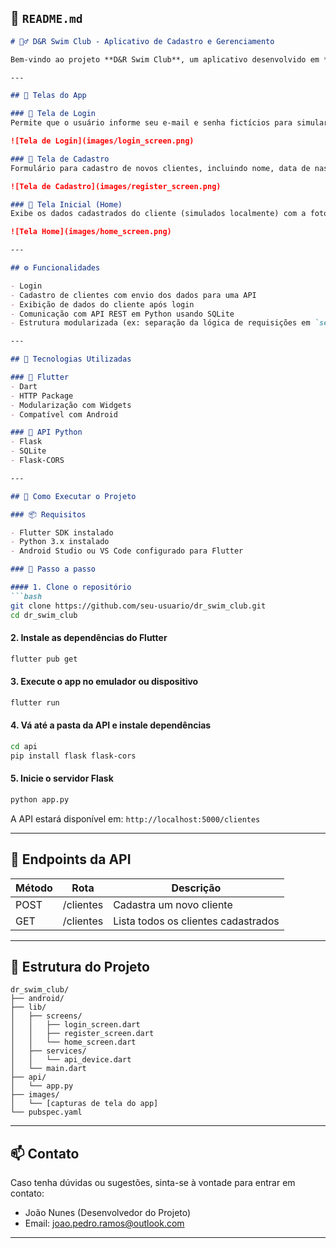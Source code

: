 ## 📘 `README.md`

````markdown
# 🏊‍♂️ D&R Swim Club - Aplicativo de Cadastro e Gerenciamento

Bem-vindo ao projeto **D&R Swim Club**, um aplicativo desenvolvido em **Flutter** para Android que simula o cadastro e a exibição de informações de alunos de uma escola de natação fictícia. A aplicação se comunica com uma **API Python (Flask)** que armazena os dados em um banco de dados **SQLite**.

---

## 📱 Telas do App

### 🔐 Tela de Login
Permite que o usuário informe seu e-mail e senha fictícios para simular um login.

![Tela de Login](images/login_screen.png)

### 📝 Tela de Cadastro
Formulário para cadastro de novos clientes, incluindo nome, data de nascimento, região e turma.

![Tela de Cadastro](images/register_screen.png)

### 🏡 Tela Inicial (Home)
Exibe os dados cadastrados do cliente (simulados localmente) com a foto de perfil no topo.

![Tela Home](images/home_screen.png)

---

## ⚙️ Funcionalidades

- Login
- Cadastro de clientes com envio dos dados para uma API
- Exibição de dados do cliente após login
- Comunicação com API REST em Python usando SQLite
- Estrutura modularizada (ex: separação da lógica de requisições em `services/api_device.dart`)

---

## 🧩 Tecnologias Utilizadas

### 📱 Flutter
- Dart
- HTTP Package
- Modularização com Widgets
- Compatível com Android

### 🔗 API Python
- Flask
- SQLite
- Flask-CORS

---

## 🚀 Como Executar o Projeto

### 📦 Requisitos

- Flutter SDK instalado
- Python 3.x instalado
- Android Studio ou VS Code configurado para Flutter

### 🔧 Passo a passo

#### 1. Clone o repositório
```bash
git clone https://github.com/seu-usuario/dr_swim_club.git
cd dr_swim_club
````

#### 2. Instale as dependências do Flutter

```bash
flutter pub get
```

#### 3. Execute o app no emulador ou dispositivo

```bash
flutter run
```

#### 4. Vá até a pasta da API e instale dependências

```bash
cd api
pip install flask flask-cors
```

#### 5. Inicie o servidor Flask

```bash
python app.py
```

A API estará disponível em: `http://localhost:5000/clientes`

---

## 🔁 Endpoints da API

| Método | Rota      | Descrição                           |
| ------ | --------- | ----------------------------------- |
| POST   | /clientes | Cadastra um novo cliente            |
| GET    | /clientes | Lista todos os clientes cadastrados |

---

## 📂 Estrutura do Projeto

```
dr_swim_club/
├── android/
├── lib/
│   ├── screens/
│   │   ├── login_screen.dart
│   │   ├── register_screen.dart
│   │   └── home_screen.dart
│   ├── services/
│   │   └── api_device.dart
│   └── main.dart
├── api/
│   └── app.py
├── images/
│   └── [capturas de tela do app]
└── pubspec.yaml
```

---

## 📫 Contato

Caso tenha dúvidas ou sugestões, sinta-se à vontade para entrar em contato:

* João Nunes (Desenvolvedor do Projeto)
* Email: [joao.pedro.ramos@outlook.com](joao.pedro.ramos@outlook.com)

---

